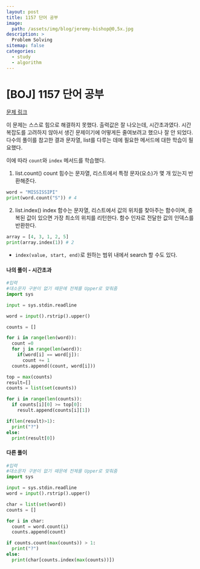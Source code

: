 ```yaml
---
layout: post
title: 1157 단어 공부
image:
  path: /assets/img/blog/jeremy-bishop@0,5x.jpg
description: >
  Problem Solving
sitemap: false
categories:
  - study
  - algorithm
---
```


# [BOJ] 1157 단어 공부

[문제 링크](https://boj.kr/1157)

이 문제는 스스로 힘으로 해결하지 못했다.
출력값은 잘 나오는데, 시간초과였다.
시간 복잡도를 고려하지 않아서 생긴 문제이기에 어떻게든 줄여보려고 했으나 잘 안 되었다.
다수의 풀이를 참고한 결과 문자열, list를 다루는 데에 필요한 메서드에 대한 학습이 필요했다.

이에 따라 `count`와 `index` 메서드를 학습했다.

1. list.count()
count 힘수는 문자열, 리스트에서 특정 문자(요소)가 몇 개 있는지 반환해준다.

```python
word = "MISSISSIPI"
print(word.count("S")) # 4
```

2. list.index()
index 함수는 문자열, 리스트에서 값의 위치를 찾아주는 함수이며, 중복된 값이 있으면 가장 최소의 위치를 리턴한다. 함수 인자로 전달한 값의 인덱스를 반환한다.

```python
array = [4, 3, 1, 2, 5]
print(array.index(1)) # 2
```
* `index(value, start, end)`로 원하는 범위 내에서 search 할 수도 있다.



#### 나의 풀이 - 시간초과

```python
#입력
#대소문자 구분이 없기 때문에 전체를 Upper로 맞춰줌
import sys

input = sys.stdin.readline

word = input().rstrip().upper()

counts = []

for i in range(len(word)):
  count =0
  for j in range(len(word)):
    if(word[i] == word[j]):
      count += 1
  counts.append((count, word[i]))

top = max(counts)
result=[]
counts = list(set(counts))

for i in range(len(counts)):
  if counts[i][0] >= top[0]:
    result.append(counts[i][1])

if(len(result)>1):
  print("?")
else:
  print(result[0])
```



#### 다른 풀이

```python
#입력
#대소문자 구분이 없기 때문에 전체를 Upper로 맞춰줌
import sys

input = sys.stdin.readline
word = input().rstrip().upper()

char = list(set(word))
counts = []

for i in char:
  count = word.count(i)
  counts.append(count)

if counts.count(max(counts)) > 1:
  print("?")
else:
  print(char[counts.index(max(counts))])
```
